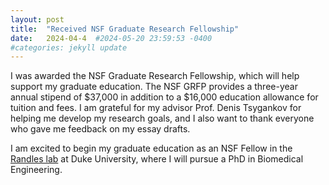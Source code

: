 ```yaml
---
layout: post
title:  "Received NSF Graduate Research Fellowship"
date:   2024-04-4  #2024-05-20 23:59:53 -0400
#categories: jekyll update
---
```

I was awarded the NSF Graduate Research Fellowship, which will help support my graduate education. The NSF GRFP provides a three-year annual stipend of $37,000 in addition to a $16,000 education allowance for tuition and fees. I am grateful for my advisor Prof. Denis Tsygankov for helping me develop my research goals, and I also want to thank everyone who gave me feedback on my essay drafts. 

I am excited to begin my graduate education as an NSF Fellow in the [Randles lab][randles-lab] at Duke University, where I will pursue a PhD in Biomedical Engineering.


[randles-lab]: https://randleslab.pratt.duke.edu/{:target="_blank"}
